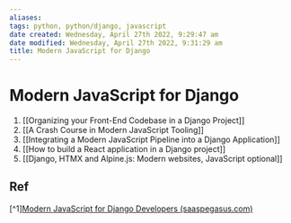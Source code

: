 ```yaml
---
aliases: 
tags: python, python/django, javascript
date created: Wednesday, April 27th 2022, 9:29:47 am
date modified: Wednesday, April 27th 2022, 9:31:29 am
title: Modern JavaScript for Django
---
```

# Modern JavaScript for Django

1. [[Organizing your Front-End Codebase in a Django Project]]
2. [[A Crash Course in Modern JavaScript Tooling]]
3. [[Integrating a Modern JavaScript Pipeline into a Django Application]]
4. [[How to build a React application in a Django project]]
5. [[Django, HTMX and Alpine.js: Modern websites, JavaScript optional]]

## Ref

[^1][Modern JavaScript for Django Developers (saaspegasus.com)](https://www.saaspegasus.com/guides/modern-javascript-for-django-developers/)
